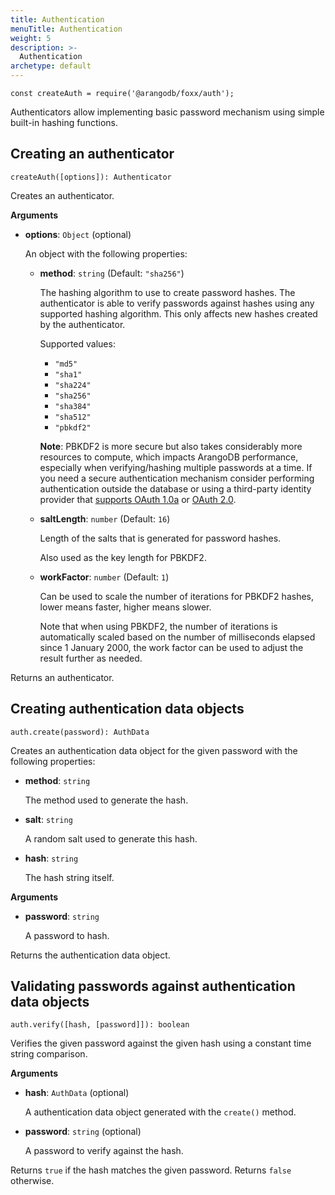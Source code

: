 ```yaml
---
title: Authentication
menuTitle: Authentication
weight: 5
description: >-
  Authentication
archetype: default
---
```

`const createAuth = require('@arangodb/foxx/auth');`

Authenticators allow implementing basic password mechanism using simple
built-in hashing functions.

## Creating an authenticator

`createAuth([options]): Authenticator`

Creates an authenticator.

**Arguments**

- **options**: `Object` (optional)

  An object with the following properties:

  - **method**: `string` (Default: `"sha256"`)

    The hashing algorithm to use to create password hashes.
    The authenticator is able to verify passwords against hashes using
    any supported hashing algorithm. This only affects new hashes created
    by the authenticator.

    Supported values:

    - `"md5"`
    - `"sha1"`
    - `"sha224"`
    - `"sha256"`
    - `"sha384"`
    - `"sha512"`
    - `"pbkdf2"`

    **Note**: PBKDF2 is more secure but also takes considerably more resources
 to compute, which impacts ArangoDB performance, especially when
 verifying/hashing multiple passwords at a time. If you need a secure
 authentication mechanism consider performing authentication outside the database
 or using a third-party identity provider that [supports OAuth 1.0a](oauth-1-0a.md)
 or [OAuth 2.0](oauth-2-0.md).

  - **saltLength**: `number` (Default: `16`)

    Length of the salts that is generated for password hashes.

    Also used as the key length for PBKDF2.

  - **workFactor**: `number` (Default: `1`)

    Can be used to scale the number of iterations for PBKDF2 hashes,
    lower means faster, higher means slower.

    Note that when using PBKDF2, the number of iterations is automatically
    scaled based on the number of milliseconds elapsed since 1 January 2000,
    the work factor can be used to adjust the result further as needed.

Returns an authenticator.

## Creating authentication data objects

`auth.create(password): AuthData`

Creates an authentication data object for the given password with the
following properties:

- **method**: `string`

  The method used to generate the hash.

- **salt**: `string`

  A random salt used to generate this hash.

- **hash**: `string`

  The hash string itself.

**Arguments**

- **password**: `string`

  A password to hash.

Returns the authentication data object.

## Validating passwords against authentication data objects

`auth.verify([hash, [password]]): boolean`

Verifies the given password against the given hash using a constant time
string comparison.

**Arguments**

- **hash**: `AuthData` (optional)

  A authentication data object generated with the `create()` method.

- **password**: `string` (optional)

  A password to verify against the hash.

Returns `true` if the hash matches the given password. Returns `false` otherwise.
